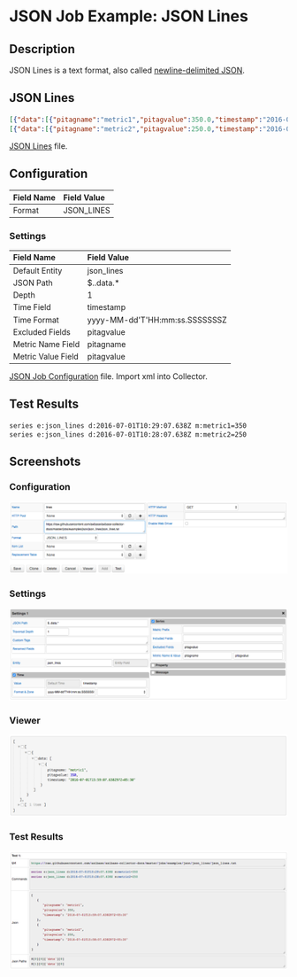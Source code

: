 # JSON Job Example: JSON Lines

## Description

JSON Lines is a text format, also called [newline-delimited JSON](http://jsonlines.org/).

## JSON Lines

```json
[{"data":[{"pitagname":"metric1","pitagvalue":350.0,"timestamp":"2016-07-01T15:59:07.6382972+05:30"}]}]
[{"data":[{"pitagname":"metric2","pitagvalue":250.0,"timestamp":"2016-07-01T15:58:07.6382972+05:30"}]}]
```

[JSON Lines](json_lines.txt) file.

## Configuration

Field Name | Field Value
:--------- | :----------
Format     | JSON_LINES

### Settings

Field Name         | Field Value
:----------------- | :----------
Default Entity     | json_lines
JSON Path          | $..data.*
Depth              | 1
Time Field         | timestamp
Time Format        | yyyy-MM-dd'T'HH:mm:ss.SSSSSSSZ
Excluded Fields    | pitagvalue
Metric Name Field  | pitagname
Metric Value Field | pitagvalue

[JSON Job Configuration](json_job_configuration.xml) file. Import xml into Collector.

## Test Results

```
series e:json_lines d:2016-07-01T10:29:07.638Z m:metric1=350
series e:json_lines d:2016-07-01T10:28:07.638Z m:metric2=250
```

## Screenshots

### Configuration
![](images/configuration.png)

### Settings
![](images/settings.png)

### Viewer
![](images/viewer.png)

### Test Results
![](images/test_results.png)
